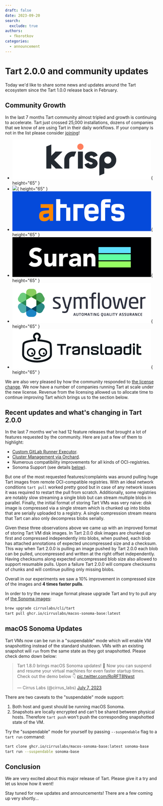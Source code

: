 ```yaml
---
draft: false
date: 2023-09-20
search:
  exclude: true
authors:
  - fkorotkov
categories:
  - announcement
---
```


# Tart 2.0.0 and community updates

Today we'd like to share some news and updates around the Tart ecosystem since the Tart 1.0.0 release back in February.

<!-- more -->

## Community Growth

In the last 7 months Tart community almost tripled and growth is continuing to accelerate. Tart just crossed 25,000 installations,
dozens of companies that we know of are using Tart in their daily workflows. If your company is not in the list please consider
[joining](https://github.com/cirruslabs/tart/blob/main/Resources/Users/HowToAddYourself.md)!

<div class="grid cards" markdown>

- ![](https://github.com/cirruslabs/tart/raw/main/Resources/Users/Krisp.png){ height="65" }
- ![](https://github.com/cirruslabs/tart/raw/main/Resources/Users/Mullvad.png){ height="65" }
- ![](https://github.com/cirruslabs/tart/raw/main/Resources/Users/ahrefs.png){ height="65" }
- ![](https://github.com/cirruslabs/tart/raw/main/Resources/Users/Suran.png){ height="65" }
- ![](https://github.com/cirruslabs/tart/raw/main/Resources/Users/Symflower.png){ height="65" }
- ![](https://github.com/cirruslabs/tart/raw/main/Resources/Users/Transloadit.png){ height="65" }

</div>

We are also very pleased by how the community responded to [the license change](2023-02-11-changing-tart-license.md).
We now have a number of companies running Tart at scale under the new license. Revenue from the licensing allowed us to
allocate time to continue improving Tart which brings us to the section below.

## Recent updates and what's changing in Tart 2.0.0

In the last 7 months we've had 12 feature releases that brought a lot of features requested by the community. Here are just
a few of them to highlight:

* [Custom GitLab Runner Executor](/integrations/gitlab-runner/).
* [Cluster Management via Orchard](2023-04-25-orchard-ga.md).
* Numerous compatibility improvements for all kinds of OCI-registries.
* Sonoma Support (see details [below](#macos-sonoma-updates)).

But one of the most requested features/complaints was around pulling huge Tart images from remote OCI-compatible registries.
With an ideal network conditions `tart pull` worked pretty good but in case of any network issues it was required to
restart the pull from scratch. Additionally, some registries are notably slow streaming a single blob but can stream
multiple blobs in parallel. Finally, the initial format of storing Tart VMs was very naive: disk image is compressed
via a single stream which is chunked up into blobs that are serially uploaded to a registry. A single compression stream
means that Tart can also only decompress blobs serially.

Given these three observations above we came up with an improved format of storing Tart VM disk images. In Tart 2.0.0
disk images are chunked up first and compressed independently into blobs, when pushed, each blob has attached annotations
of expected uncompressed size and a checksum. This way when Tart 2.0.0 is pulling an image pushed by Tart 2.0.0 each blob can
be pulled, uncompressed and written at the right offset independently. Having checksums along expected uncompressed blob size
also allowed to support resumable pulls. Upon a failure Tart 2.0.0 will compare checksums of chunks and will continue pulling
only missing blobs.

Overall in our experiments we saw a 10% improvement in compressed size of the images and **4 times faster pulls**.

In order to try the new image format please upgrade Tart and try to pull any of [the Sonoma images](https://github.com/orgs/cirruslabs/packages?tab=packages&q=macos-sonoma):

```bash
brew upgrade cirruslabs/cli/tart
tart pull ghcr.io/cirruslabs/macos-sonoma-base:latest
```

## macOS Sonoma Updates

Tart VMs now can be run in a "suspendable" mode which will enable VM snapshotting instead of the standard shutdown.
VMs with an existing snapshot will `run` from the same state as they got snapshotted. Please check demo down below:

<div>
    <blockquote class="twitter-tweet" data-theme="dark">
      <p lang="en" dir="ltr">
        Tart 1.8.0 brings macOS Sonoma updates! 🍏 Now you can suspend and resume your virtual machines for even faster startup times. Check out the demo below 👇 <a href="https://t.co/RoRFT8Nwst">pic.twitter.com/RoRFT8Nwst</a>
      </p>&mdash; Cirrus Labs (@cirrus_labs) <a href="https://twitter.com/cirrus_labs/status/1677308360385765382?ref_src=twsrc%5Etfw">July 7, 2023</a>
    </blockquote> 
    <script src="https://platform.twitter.com/widgets.js" charset="utf-8"></script>
</div>

There are two caveats to the "suspendable" mode support:

1. Both host and guest should be running macOS Sonoma.
2. Snapshots are locally encrypted and can't be shared between physical hosts. Therefore `tart push` won't push the corresponding snapshotted state of the VM.

Try the "suspendable" mode for yourself by passing `--suspendable` flag to a `tart run` command:

```bash
tart clone ghcr.io/cirruslabs/macos-sonoma-base:latest sonoma-base
tart run --suspendable sonoma-base
```

## Conclusion

We are very excited about this major release of Tart. Please give it a try and let us know how it went!

Stay tuned for new updates and announcements! There are a few coming up very shortly...
